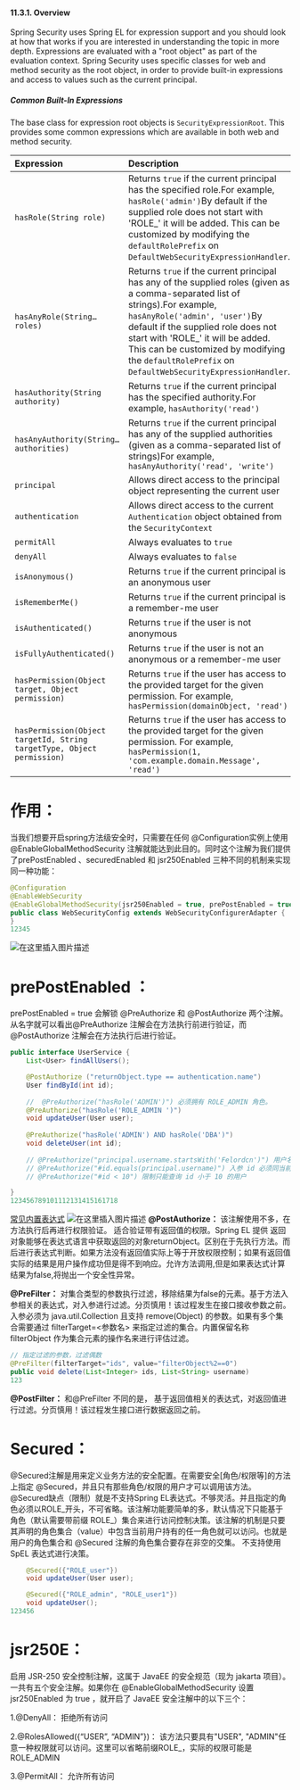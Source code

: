 #### 11.3.1. Overview

Spring Security uses Spring EL for expression support and you should look at how that works if you are interested in understanding the topic in more depth. Expressions are evaluated with a "root object" as part of the evaluation context. Spring Security uses specific classes for web and method security as the root object, in order to provide built-in expressions and access to values such as the current principal.

##### Common Built-In Expressions

The base class for expression root objects is `SecurityExpressionRoot`. This provides some common expressions which are available in both web and method security.

| Expression                                                   | Description                                                  |
| :----------------------------------------------------------- | :----------------------------------------------------------- |
| `hasRole(String role)`                                       | Returns `true` if the current principal has the specified role.For example, `hasRole('admin')`By default if the supplied role does not start with 'ROLE_' it will be added. This can be customized by modifying the `defaultRolePrefix` on `DefaultWebSecurityExpressionHandler`. |
| `hasAnyRole(String… roles)`                                  | Returns `true` if the current principal has any of the supplied roles (given as a comma-separated list of strings).For example, `hasAnyRole('admin', 'user')`By default if the supplied role does not start with 'ROLE_' it will be added. This can be customized by modifying the `defaultRolePrefix` on `DefaultWebSecurityExpressionHandler`. |
| `hasAuthority(String authority)`                             | Returns `true` if the current principal has the specified authority.For example, `hasAuthority('read')` |
| `hasAnyAuthority(String… authorities)`                       | Returns `true` if the current principal has any of the supplied authorities (given as a comma-separated list of strings)For example, `hasAnyAuthority('read', 'write')` |
| `principal`                                                  | Allows direct access to the principal object representing the current user |
| `authentication`                                             | Allows direct access to the current `Authentication` object obtained from the `SecurityContext` |
| `permitAll`                                                  | Always evaluates to `true`                                   |
| `denyAll`                                                    | Always evaluates to `false`                                  |
| `isAnonymous()`                                              | Returns `true` if the current principal is an anonymous user |
| `isRememberMe()`                                             | Returns `true` if the current principal is a remember-me user |
| `isAuthenticated()`                                          | Returns `true` if the user is not anonymous                  |
| `isFullyAuthenticated()`                                     | Returns `true` if the user is not an anonymous or a remember-me user |
| `hasPermission(Object target, Object permission)`            | Returns `true` if the user has access to the provided target for the given permission. For example, `hasPermission(domainObject, 'read')` |
| `hasPermission(Object targetId, String targetType, Object permission)` | Returns `true` if the user has access to the provided target for the given permission. For example, `hasPermission(1, 'com.example.domain.Message', 'read')` |



# 作用：

当我们想要开启spring方法级安全时，只需要在任何 @Configuration实例上使用 @EnableGlobalMethodSecurity 注解就能达到此目的。同时这个注解为我们提供了prePostEnabled 、securedEnabled 和 jsr250Enabled 三种不同的机制来实现同一种功能：

```java
@Configuration
@EnableWebSecurity
@EnableGlobalMethodSecurity(jsr250Enabled = true, prePostEnabled = true, securedEnabled = true)
public class WebSecurityConfig extends WebSecurityConfigurerAdapter {
}
12345
```

![在这里插入图片描述](https://img-blog.csdnimg.cn/20200305182051572.png?x-oss-process=image/watermark,type_ZmFuZ3poZW5naGVpdGk,shadow_10,text_aHR0cHM6Ly9ibG9nLmNzZG4ubmV0L2NoaWhhaWhhaQ==,size_16,color_FFFFFF,t_70)

# prePostEnabled ：

prePostEnabled = true 会解锁 @PreAuthorize 和 @PostAuthorize 两个注解。从名字就可以看出@PreAuthorize 注解会在方法执行前进行验证，而 @PostAuthorize 注解会在方法执行后进行验证。

```java
public interface UserService {
    List<User> findAllUsers();

    @PostAuthorize ("returnObject.type == authentication.name")
    User findById(int id);
    
	//  @PreAuthorize("hasRole('ADMIN')") 必须拥有 ROLE_ADMIN 角色。
    @PreAuthorize("hasRole('ROLE_ADMIN ')")
    void updateUser(User user);
    
    @PreAuthorize("hasRole('ADMIN') AND hasRole('DBA')")
    void deleteUser(int id);
    
    // @PreAuthorize("principal.username.startsWith('Felordcn')") 用户名开头为 Felordcn 的用户才能访问。
    // @PreAuthorize("#id.equals(principal.username)") 入参 id 必须同当前的用户名相同。
    // @PreAuthorize("#id < 10") 限制只能查询 id 小于 10 的用户

}
123456789101112131415161718
```

[常见内置表达式](http://docs.spring.io/spring-security/site/docs/4.0.1.RELEASE/reference/htmlsingle/#el-common-built-in)
![在这里插入图片描述](https://img-blog.csdnimg.cn/20200305185937101.png?x-oss-process=image/watermark,type_ZmFuZ3poZW5naGVpdGk,shadow_10,text_aHR0cHM6Ly9ibG9nLmNzZG4ubmV0L2NoaWhhaWhhaQ==,size_16,color_FFFFFF,t_70)
**@PostAuthorize：** 该注解使用不多，在方法执行后再进行权限验证。 适合验证带有返回值的权限。Spring EL 提供 返回对象能够在表达式语言中获取返回的对象returnObject。区别在于先执行方法。而后进行表达式判断。如果方法没有返回值实际上等于开放权限控制；如果有返回值实际的结果是用户操作成功但是得不到响应。允许方法调用,但是如果表达式计算结果为false,将抛出一个安全性异常。

**@PreFilter：** 对集合类型的参数执行过滤，移除结果为false的元素。基于方法入参相关的表达式，对入参进行过滤。分页慎用！该过程发生在接口接收参数之前。 入参必须为 java.util.Collection 且支持 remove(Object) 的参数。如果有多个集合需要通过 filterTarget=<参数名> 来指定过滤的集合。内置保留名称 filterObject 作为集合元素的操作名来进行评估过滤。

```java
// 指定过滤的参数，过滤偶数
@PreFilter(filterTarget="ids", value="filterObject%2==0")
public void delete(List<Integer> ids, List<String> username)
123
```

**@PostFilter：** 和@PreFilter 不同的是， 基于返回值相关的表达式，对返回值进行过滤。分页慎用！该过程发生接口进行数据返回之前。

# Secured：

@Secured注解是用来定义业务方法的安全配置。在需要安全[角色/权限等]的方法上指定 @Secured，并且只有那些角色/权限的用户才可以调用该方法。
@Secured缺点（限制）就是不支持Spring EL表达式。不够灵活。并且指定的角色必须以ROLE_开头，不可省略。该注解功能要简单的多，默认情况下只能基于角色（默认需要带前缀 ROLE_）集合来进行访问控制决策。该注解的机制是只要其声明的角色集合（value）中包含当前用户持有的任一角色就可以访问。也就是 用户的角色集合和 @Secured 注解的角色集合要存在非空的交集。 不支持使用 SpEL 表达式进行决策。

```java
    @Secured({"ROLE_user"})
    void updateUser(User user);

    @Secured({"ROLE_admin", "ROLE_user1"})
    void updateUser();
123456
```

# jsr250E：

启用 JSR-250 安全控制注解，这属于 JavaEE 的安全规范（现为 jakarta 项目）。一共有五个安全注解。如果你在 @EnableGlobalMethodSecurity 设置 jsr250Enabled 为 true ，就开启了 JavaEE 安全注解中的以下三个：

1.@DenyAll： 拒绝所有访问

2.@RolesAllowed({“USER”, “ADMIN”})： 该方法只要具有"USER", "ADMIN"任意一种权限就可以访问。这里可以省略前缀ROLE_，实际的权限可能是ROLE_ADMIN

3.@PermitAll： 允许所有访问